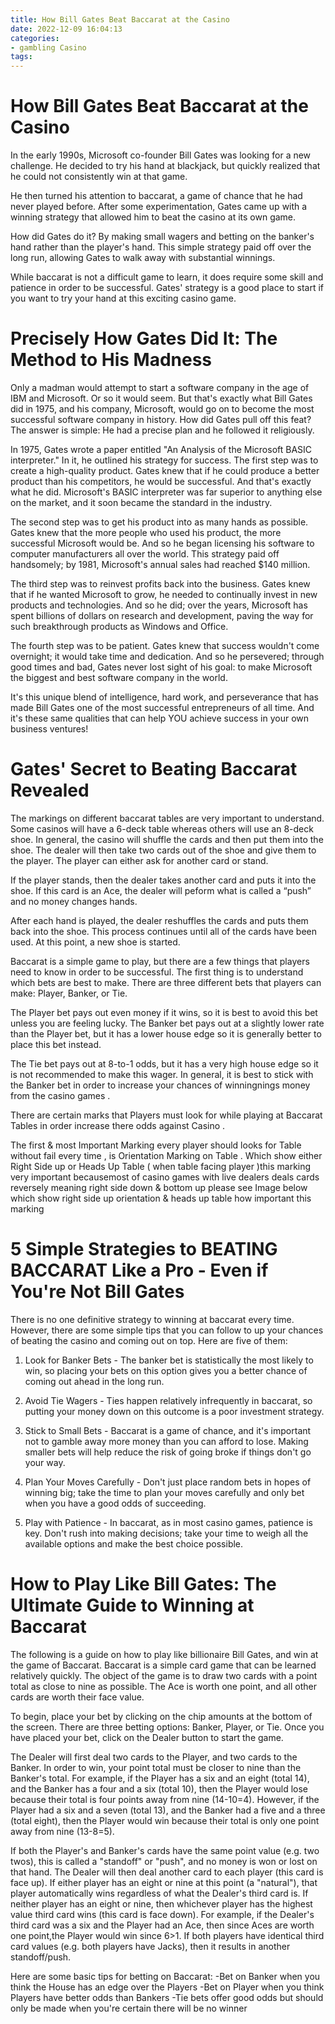 ```yaml
---
title: How Bill Gates Beat Baccarat at the Casino 
date: 2022-12-09 16:04:13
categories:
- gambling Casino
tags:
---
```



#  How Bill Gates Beat Baccarat at the Casino 

In the early 1990s, Microsoft co-founder Bill Gates was looking for a new challenge. He decided to try his hand at blackjack, but quickly realized that he could not consistently win at that game. 

He then turned his attention to baccarat, a game of chance that he had never played before. After some experimentation, Gates came up with a winning strategy that allowed him to beat the casino at its own game. 

How did Gates do it? By making small wagers and betting on the banker's hand rather than the player's hand. This simple strategy paid off over the long run, allowing Gates to walk away with substantial winnings. 

While baccarat is not a difficult game to learn, it does require some skill and patience in order to be successful. Gates' strategy is a good place to start if you want to try your hand at this exciting casino game.

#  Precisely How Gates Did It: The Method to His Madness 

Only a madman would attempt to start a software company in the age of IBM and Microsoft. Or so it would seem. But that's exactly what Bill Gates did in 1975, and his company, Microsoft, would go on to become the most successful software company in history. How did Gates pull off this feat? The answer is simple: He had a precise plan and he followed it religiously.

In 1975, Gates wrote a paper entitled "An Analysis of the Microsoft BASIC interpreter." In it, he outlined his strategy for success. The first step was to create a high-quality product. Gates knew that if he could produce a better product than his competitors, he would be successful. And that's exactly what he did. Microsoft's BASIC interpreter was far superior to anything else on the market, and it soon became the standard in the industry.

The second step was to get his product into as many hands as possible. Gates knew that the more people who used his product, the more successful Microsoft would be. And so he began licensing his software to computer manufacturers all over the world. This strategy paid off handsomely; by 1981, Microsoft's annual sales had reached $140 million.

The third step was to reinvest profits back into the business. Gates knew that if he wanted Microsoft to grow, he needed to continually invest in new products and technologies. And so he did; over the years, Microsoft has spent billions of dollars on research and development, paving the way for such breakthrough products as Windows and Office.

The fourth step was to be patient. Gates knew that success wouldn't come overnight; it would take time and dedication. And so he persevered; through good times and bad, Gates never lost sight of his goal: to make Microsoft the biggest and best software company in the world.

It's this unique blend of intelligence, hard work, and perseverance that has made Bill Gates one of the most successful entrepreneurs of all time. And it's these same qualities that can help YOU achieve success in your own business ventures!

#  Gates' Secret to Beating Baccarat Revealed 

The markings on different baccarat tables are very important to understand. Some casinos will have a 6-deck table whereas others will use an 8-deck shoe. In general, the casino will shuffle the cards and then put them into the shoe. The dealer will then take two cards out of the shoe and give them to the player. The player can either ask for another card or stand.

If the player stands, then the dealer takes another card and puts it into the shoe. If this card is an Ace, the dealer will peform what is called a “push” and no money changes hands.

After each hand is played, the dealer reshuffles the cards and puts them back into the shoe. This process continues until all of the cards have been used. At this point, a new shoe is started.

Baccarat is a simple game to play, but there are a few things that players need to know in order to be successful. The first thing is to understand which bets are best to make. There are three different bets that players can make: Player, Banker, or Tie.

The Player bet pays out even money if it wins, so it is best to avoid this bet unless you are feeling lucky. The Banker bet pays out at a slightly lower rate than the Player bet, but it has a lower house edge so it is generally better to place this bet instead.

The Tie bet pays out at 8-to-1 odds, but it has a very high house edge so it is not recommended to make this wager. In general, it is best to stick with the Banker bet in order to increase your chances of winningnings money from the casino games . 

There are certain marks that Players must look for while playing at Baccarat Tables in order increase there odds against Casino .  

The first & most Important Marking every player should looks for Table without fail every time , is Orientation Marking on Table . Which show either Right Side up or Heads Up Table ( when table facing player )this marking very important becausemost of casino games with live dealers deals cards reversely meaning right side down & bottom up please see Image below which show right side up orientation & heads up table how important this marking



#  5 Simple Strategies to BEATING BACCARAT Like a Pro - Even if You're Not Bill Gates 

There is no one definitive strategy to winning at baccarat every time. However, there are some simple tips that you can follow to up your chances of beating the casino and coming out on top. Here are five of them:

1. Look for Banker Bets - The banker bet is statistically the most likely to win, so placing your bets on this option gives you a better chance of coming out ahead in the long run.

2. Avoid Tie Wagers - Ties happen relatively infrequently in baccarat, so putting your money down on this outcome is a poor investment strategy.

3. Stick to Small Bets - Baccarat is a game of chance, and it's important not to gamble away more money than you can afford to lose. Making smaller bets will help reduce the risk of going broke if things don't go your way.

4. Plan Your Moves Carefully - Don't just place random bets in hopes of winning big; take the time to plan your moves carefully and only bet when you have a good odds of succeeding.

5. Play with Patience - In baccarat, as in most casino games, patience is key. Don't rush into making decisions; take your time to weigh all the available options and make the best choice possible.

#  How to Play Like Bill Gates: The Ultimate Guide to Winning at Baccarat

The following is a guide on how to play like billionaire Bill Gates, and win at the game of Baccarat.
Baccarat is a simple card game that can be learned relatively quickly. The object of the game is to draw two cards with a point total as close to nine as possible. The Ace is worth one point, and all other cards are worth their face value.

To begin, place your bet by clicking on the chip amounts at the bottom of the screen. There are three betting options: Banker, Player, or Tie. Once you have placed your bet, click on the Dealer button to start the game.

The Dealer will first deal two cards to the Player, and two cards to the Banker. In order to win, your point total must be closer to nine than the Banker's total. For example, if the Player has a six and an eight (total 14), and the Banker has a four and a six (total 10), then the Player would lose because their total is four points away from nine (14-10=4). However, if the Player had a six and a seven (total 13), and the Banker had a five and a three (total eight), then the Player would win because their total is only one point away from nine (13-8=5).

If both the Player's and Banker's cards have the same point value (e.g. two twos), this is called a "standoff" or "push", and no money is won or lost on that hand. The Dealer will then deal another card to each player (this card is face up). If either player has an eight or nine at this point (a "natural"), that player automatically wins regardless of what the Dealer's third card is. If neither player has an eight or nine, then whichever player has the highest value third card wins (this card is face down). For example, if the Dealer's third card was a six and the Player had an Ace, then since Aces are worth one point,the Player would win since 6>1. If both players have identical third card values (e.g. both players have Jacks), then it results in another standoff/push.

Here are some basic tips for betting on Baccarat: 
-Bet on Banker when you think the House has an edge over the Players 
-Bet on Player when you think Players have better odds than Bankers 
-Tie bets offer good odds but should only be made when you're certain there will be no winner